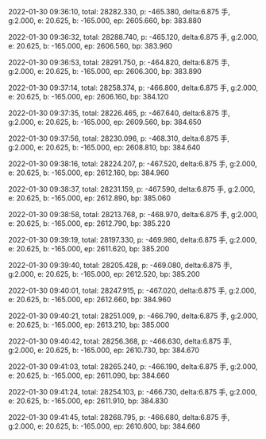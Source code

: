 2022-01-30 09:36:10, total: 28282.330, p: -465.380, delta:6.875 手, g:2.000, e: 20.625, b: -165.000, ep: 2605.660, bp: 383.880

2022-01-30 09:36:32, total: 28288.740, p: -465.120, delta:6.875 手, g:2.000, e: 20.625, b: -165.000, ep: 2606.560, bp: 383.960

2022-01-30 09:36:53, total: 28291.750, p: -464.820, delta:6.875 手, g:2.000, e: 20.625, b: -165.000, ep: 2606.300, bp: 383.890

2022-01-30 09:37:14, total: 28258.374, p: -466.800, delta:6.875 手, g:2.000, e: 20.625, b: -165.000, ep: 2606.160, bp: 384.120

2022-01-30 09:37:35, total: 28226.465, p: -467.640, delta:6.875 手, g:2.000, e: 20.625, b: -165.000, ep: 2609.560, bp: 384.650

2022-01-30 09:37:56, total: 28230.096, p: -468.310, delta:6.875 手, g:2.000, e: 20.625, b: -165.000, ep: 2608.810, bp: 384.640

2022-01-30 09:38:16, total: 28224.207, p: -467.520, delta:6.875 手, g:2.000, e: 20.625, b: -165.000, ep: 2612.160, bp: 384.960

2022-01-30 09:38:37, total: 28231.159, p: -467.590, delta:6.875 手, g:2.000, e: 20.625, b: -165.000, ep: 2612.890, bp: 385.060

2022-01-30 09:38:58, total: 28213.768, p: -468.970, delta:6.875 手, g:2.000, e: 20.625, b: -165.000, ep: 2612.790, bp: 385.220

2022-01-30 09:39:19, total: 28197.330, p: -469.980, delta:6.875 手, g:2.000, e: 20.625, b: -165.000, ep: 2611.620, bp: 385.200

2022-01-30 09:39:40, total: 28205.428, p: -469.080, delta:6.875 手, g:2.000, e: 20.625, b: -165.000, ep: 2612.520, bp: 385.200

2022-01-30 09:40:01, total: 28247.915, p: -467.020, delta:6.875 手, g:2.000, e: 20.625, b: -165.000, ep: 2612.660, bp: 384.960

2022-01-30 09:40:21, total: 28251.009, p: -466.790, delta:6.875 手, g:2.000, e: 20.625, b: -165.000, ep: 2613.210, bp: 385.000

2022-01-30 09:40:42, total: 28256.368, p: -466.630, delta:6.875 手, g:2.000, e: 20.625, b: -165.000, ep: 2610.730, bp: 384.670

2022-01-30 09:41:03, total: 28265.240, p: -466.190, delta:6.875 手, g:2.000, e: 20.625, b: -165.000, ep: 2611.090, bp: 384.660

2022-01-30 09:41:24, total: 28254.103, p: -466.730, delta:6.875 手, g:2.000, e: 20.625, b: -165.000, ep: 2611.910, bp: 384.830

2022-01-30 09:41:45, total: 28268.795, p: -466.680, delta:6.875 手, g:2.000, e: 20.625, b: -165.000, ep: 2610.600, bp: 384.660